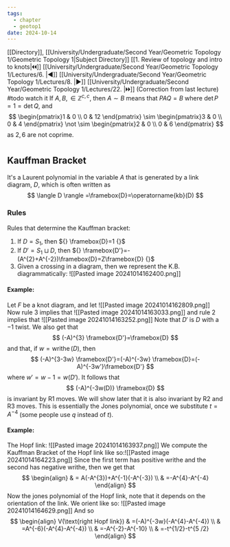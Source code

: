 ```yaml
---
tags:
  - chapter
  - geotop1
date: 2024-10-14
---
```

[[Directory]], [[University/Undergraduate/Second Year/Geometric Topology 1/Geometric Topology 1|Subject Directory]]
[[1. Review of topology and intro to knots|🞀🞀]] [[University/Undergraduate/Second Year/Geometric Topology 1/Lectures/6. |◀]] [[University/Undergraduate/Second Year/Geometric Topology 1/Lectures/8. |▶]] [[University/Undergraduate/Second Year/Geometric Topology 1/Lectures/22. |🞂🞂]]
(Correction from last lecture) #todo watch it
If ${} A,\, B, \in \mathbb{Z}^{c,\, c} {}$, then $A \sim B {}$ means that $PAQ=B {}$ where ${} \det  P=1=\det  Q {}$, and 
$$
\begin{pmatrix}1 & 0 \\ 0 & 12 \end{pmatrix} \sim \begin{pmatrix}3 & 0 \\ 0 & 4 \end{pmatrix} \not \sim \begin{pmatrix}2 & 0 \\ 0 & 6 \end{pmatrix} 
$$
as ${} 2,\, 6 {}$ are not coprime. 
# 
## Kauffman Bracket 
It's a Laurent polynomial in the variable ${} A$ that is generated by a link diagram, $D$, which is often written as
$$
\langle D \rangle =\framebox{D}=\operatorname{kb}(D)
$$
### Rules
Rules that determine the Kauffman bracket:
1. If $D=S_{1} {}$, then ${} \framebox{D}=1 {}$
2. If ${} D' = S_{1} \sqcup D {}$, then ${} \framebox{D'}=-(A^{2}+A^{-2})\framebox{D}=Z\framebox{D} {}$
3. Given a crossing in a diagram, then we represent the K.B. diagrammatically:
![[Pasted image 20241014162400.png]]
#### Example:
Let $F$ be a knot diagram, and let 
![[Pasted image 20241014162809.png]]
Now rule $3$ implies that
![[Pasted image 20241014163033.png]]
and rule $2$ implies that
![[Pasted image 20241014163252.png]]
Note that $D' {}$ is $D$ with a $-1 {}$ twist. We also get that
$$
(-A)^{3} \framebox{D'}=\framebox{D}
$$
and that, if ${} w=\operatorname{writhe}(D) {}$, then
$$
(-A)^{3-3w} \framebox{D'}=(-A)^{-3w} \framebox{D}=(-A)^{-3w'}\framebox{D'}
$$
where ${} w'=w-1 {}=w(D') {}$. It follows that 
$$
(-A)^{-3w(D)} \framebox{D}
$$
is invariant by R1 moves. We will show later that it is also invariant by R2 and R3 moves. This is essentially the Jones polynomial, once we substitute ${} t=A^{-4} {}$ (some people use $q {}$ instead of $t {}$). 
#### Example:
The Hopf link:
![[Pasted image 20241014163937.png]]
We compute the Kauffman Bracket of the Hopf link like so:![[Pasted image 20241014164223.png]]
Since the first term has positive writhe and the second has negative writhe, then we get that 
$$
\begin{align}
 &  =  A(-A^{3})+A^{-1}(-A^{-3}) \\
 & =-A^{4}-A^{-4}
 \end{align}
$$
Now the jones polynomial of the Hopf link, note that it depends on the orientation of the link. We orient like so:
![[Pasted image 20241014164629.png]]
And so 
$$
\begin{align}
 V(\text{right Hopf link}) & =(-A)^{-3w}(-A^{4}-A^{-4}) \\
 & =A^{-6}(-A^{4}-A^{-4}) \\
 & =-A^{-2}-A^{-10} \\
 & =-t^{1/2}-t^{5 /2}  
 \end{align}
$$
